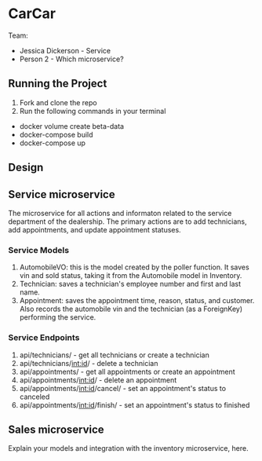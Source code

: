 # CarCar

Team:

* Jessica Dickerson - Service
* Person 2 - Which microservice?

## Running the Project

1. Fork and clone the repo
2. Run the following commands in your terminal
- docker volume create beta-data
- docker-compose build
- docker-compose up

## Design

## Service microservice
The microservice for all actions and informaton related to the service department of the dealership. The primary actions are to add technicians, add appointments, and update appointment statuses.

### Service Models
1. AutomobileVO: this is the model created by the poller function. It saves vin and sold status, taking it from the Automobile model in Inventory.
2. Technician: saves a technician's employee number and first and last name.
3. Appointment: saves the appointment time, reason, status, and customer. Also records the automobile vin and the technician (as a ForeignKey) performing the service.

### Service Endpoints
1. api/technicians/ - get all technicians or create a technician
2. api/technicians/<int:id>/ - delete a technician
3. api/appointments/ - get all appointments or create an appointment
4. api/appointments/<int:id>/ - delete an appointment
5. api/appointments/<int:id>/cancel/ - set an appointment's status to canceled
6. api/appointments/<int:id>/finish/ - set an appointment's status to finished


## Sales microservice

Explain your models and integration with the inventory
microservice, here.
